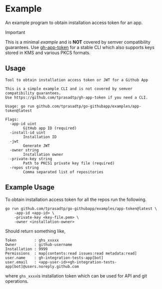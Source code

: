 # Example

An example program to obtain installation access token for an app.

> [!IMPORTANT]
>
> This is a minimal _example_ and is **NOT** covered by semver compatibility guarantees.
> Use [gh-app-token] for a stable CLI which also supports keys stored in KMS and various
> PKCS formats.

## Usage

```
Tool to obtain installation access token or JWT for a Github App

This is a simple example CLI and is not covered by semver compatibility guarantees.
Use https://github.com/tprasadtp/gh-app-token if you need a CLI.

Usage: go run github.com/tprasadtp/go-githubapp/examples/app-token@latest

Flags:
  -app-id uint
        GitHub app ID (required)
  -install-id uint
        Installation ID
  -jwt
        Generate JWT
  -owner string
        Installation owner
  -private-key string
        Path to PKCS1 private key file (required)
  -repos string
        Comma separated list of repositories
```

## Example Usage

To obtain installation access token for all the repos run the following.

```
go run github.com/tprasadtp/go-githubapp/examples/app-token@latest \
    -app-id <app-id> \
    -private-key <key-file.pem> \
    -owner <installation-owner>
```

Should return something like,

```
Token        : ghs_xxxxx
Owner        : github-username
Installation : 9999
Permissions  : map[contents:read issues:read metadata:read]
user.name    : gh-integration-tests-app[bot]
user.email   : <app-user-id>+gh-integration-tests-app[bot]@users.noreply.github.com
```

where `ghs_xxxx`is installation token which can be used
for API and git operations.

[gh-app-token]: https://github.com/tprasadtp/gh-app-token
